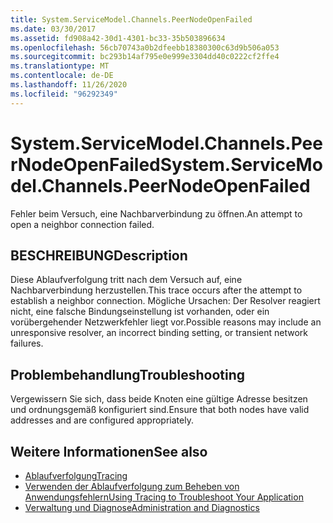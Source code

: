 ```yaml
---
title: System.ServiceModel.Channels.PeerNodeOpenFailed
ms.date: 03/30/2017
ms.assetid: fd908a42-30d1-4301-bc33-35b503896634
ms.openlocfilehash: 56cb70743a0b2dfeebb18380300c63d9b506a053
ms.sourcegitcommit: bc293b14af795e0e999e3304dd40c0222cf2ffe4
ms.translationtype: MT
ms.contentlocale: de-DE
ms.lasthandoff: 11/26/2020
ms.locfileid: "96292349"
---
```

# <a name="systemservicemodelchannelspeernodeopenfailed"></a><span data-ttu-id="3ef86-102">System.ServiceModel.Channels.PeerNodeOpenFailed</span><span class="sxs-lookup"><span data-stu-id="3ef86-102">System.ServiceModel.Channels.PeerNodeOpenFailed</span></span>

<span data-ttu-id="3ef86-103">Fehler beim Versuch, eine Nachbarverbindung zu öffnen.</span><span class="sxs-lookup"><span data-stu-id="3ef86-103">An attempt to open a neighbor connection failed.</span></span>  
  
## <a name="description"></a><span data-ttu-id="3ef86-104">BESCHREIBUNG</span><span class="sxs-lookup"><span data-stu-id="3ef86-104">Description</span></span>  

 <span data-ttu-id="3ef86-105">Diese Ablaufverfolgung tritt nach dem Versuch auf, eine Nachbarverbindung herzustellen.</span><span class="sxs-lookup"><span data-stu-id="3ef86-105">This trace occurs after the attempt to establish a neighbor connection.</span></span> <span data-ttu-id="3ef86-106">Mögliche Ursachen: Der Resolver reagiert nicht, eine falsche Bindungseinstellung ist vorhanden, oder ein vorübergehender Netzwerkfehler liegt vor.</span><span class="sxs-lookup"><span data-stu-id="3ef86-106">Possible reasons may include an unresponsive resolver, an incorrect binding setting, or transient network failures.</span></span>  
  
## <a name="troubleshooting"></a><span data-ttu-id="3ef86-107">Problembehandlung</span><span class="sxs-lookup"><span data-stu-id="3ef86-107">Troubleshooting</span></span>  

 <span data-ttu-id="3ef86-108">Vergewissern Sie sich, dass beide Knoten eine gültige Adresse besitzen und ordnungsgemäß konfiguriert sind.</span><span class="sxs-lookup"><span data-stu-id="3ef86-108">Ensure that both nodes have valid addresses and are configured appropriately.</span></span>  
  
## <a name="see-also"></a><span data-ttu-id="3ef86-109">Weitere Informationen</span><span class="sxs-lookup"><span data-stu-id="3ef86-109">See also</span></span>

- [<span data-ttu-id="3ef86-110">Ablaufverfolgung</span><span class="sxs-lookup"><span data-stu-id="3ef86-110">Tracing</span></span>](index.md)
- [<span data-ttu-id="3ef86-111">Verwenden der Ablaufverfolgung zum Beheben von Anwendungsfehlern</span><span class="sxs-lookup"><span data-stu-id="3ef86-111">Using Tracing to Troubleshoot Your Application</span></span>](using-tracing-to-troubleshoot-your-application.md)
- [<span data-ttu-id="3ef86-112">Verwaltung und Diagnose</span><span class="sxs-lookup"><span data-stu-id="3ef86-112">Administration and Diagnostics</span></span>](../index.md)
